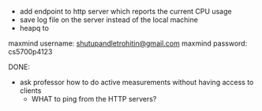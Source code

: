- add endpoint to http server which reports the current CPU usage
- save log file on the server instead of the local machine
- heapq to 

maxmind username: shutupandletrohitin@gmail.com
maxmind password: cs5700p4123


DONE:
- ask professor how to do active measurements without having access to clients
    - WHAT to ping from the HTTP servers?

